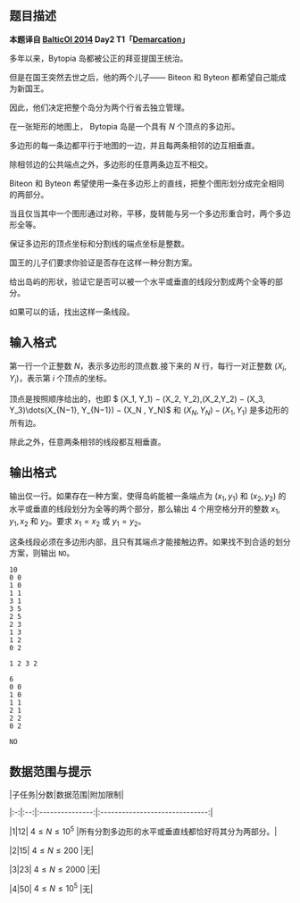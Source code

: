 ## 题目描述

**本题译自 [BalticOI 2014](http://www.boi2014.lmio.lt/tasks.html) Day2 T1「[Demarcation](http://www.boi2014.lmio.lt/tasks/demarcation-en.pdf)」**

多年以来，Bytopia 岛都被公正的拜亚提国王统治。  
但是在国王突然去世之后，他的两个儿子—— Biteon 和 Byteon 都希望自己能成为新国王。  
因此，他们决定把整个岛分为两个行省去独立管理。

在一张矩形的地图上， Bytopia 岛是一个具有 $N$ 个顶点的多边形。  
多边形的每一条边都平行于地图的一边，并且每两条相邻的边互相垂直。  
除相邻边的公共端点之外，多边形的任意两条边互不相交。

Biteon 和 Byteon 希望使用一条在多边形上的直线，把整个图形划分成完全相同的两部分。  
当且仅当其中一个图形通过对称，平移，旋转能与另一个多边形重合时，两个多边形全等。  
保证多边形的顶点坐标和分割线的端点坐标是整数。

国王的儿子们要求你验证是否存在这样一种分割方案。  
给出岛屿的形状，验证它是否可以被一个水平或垂直的线段分割成两个全等的部分。  
如果可以的话，找出这样一条线段。

## 输入格式

第一行一个正整数 $N$，表示多边形的顶点数.接下来的 $N$ 行，每行一对正整数 $(X_i,Y_i)$，表示第 $i$ 个顶点的坐标。  
顶点是按照顺序给出的，也即 $ (X_1, Y_1) − (X_2, Y_2),(X_2,Y_2) − (X_3, Y_3)\dots(X_{N−1}, Y_{N−1}) − (X_N , Y_N)$ 和 $(X_N , Y_N ) − (X_1, Y_1)$ 是多边形的所有边。  
除此之外，任意两条相邻的线段都互相垂直。

## 输出格式

输出仅一行。如果存在一种方案，使得岛屿能被一条端点为 $(x_1,y_1)$ 和 $(x_2,y_2)$ 的水平或垂直的线段划分为全等的两个部分，那么输出 $4$ 个用空格分开的整数 $x_1,y_1,x_2$ 和 $y_2$。要求 $x_1 = x_2$ 或 $y_1 = y_2$。  
这条线段必须在多边形内部，且只有其端点才能接触边界。如果找不到合适的划分方案，则输出 `NO`。

```input1
10
0 0
1 0
1 1
3 1
3 5
2 5
2 3
1 3
1 2
0 2

```

```output1
1 2 3 2
```

```input2
6
0 0
1 0
1 1
2 1
2 2
0 2

```

```output2
NO
```

## 数据范围与提示

|子任务|分数|数据范围|附加限制|
|:-:|:--:|:---------------:|:------------------------------:|
|$1$|$12$| $4\le N \le10^5$ |所有分割多边形的水平或垂直线都恰好将其分为两部分。|
|$2$|$15$| $4\le N \le200$ |无|
|$3$|$23$| $4\le N \le2000$ |无|
|$4$|$50$| $4\le N \le10^5$ |无|

